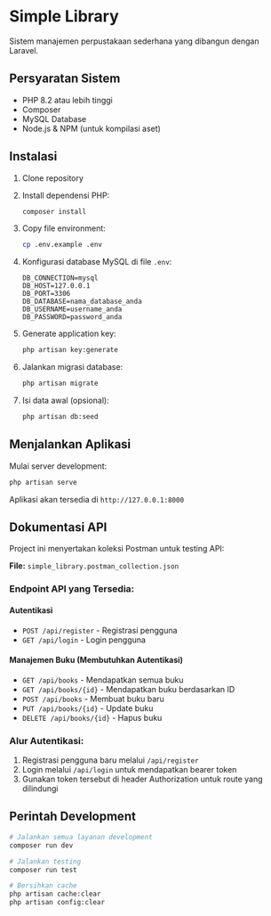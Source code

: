 # Simple Library

Sistem manajemen perpustakaan sederhana yang dibangun dengan Laravel.

## Persyaratan Sistem

- PHP 8.2 atau lebih tinggi
- Composer
- MySQL Database
- Node.js & NPM (untuk kompilasi aset)

## Instalasi

1. Clone repository
2. Install dependensi PHP:
   ```bash
   composer install
   ```

3. Copy file environment:
   ```bash
   cp .env.example .env
   ```

4. Konfigurasi database MySQL di file `.env`:
   ```
   DB_CONNECTION=mysql
   DB_HOST=127.0.0.1
   DB_PORT=3306
   DB_DATABASE=nama_database_anda
   DB_USERNAME=username_anda
   DB_PASSWORD=password_anda
   ```

5. Generate application key:
   ```bash
   php artisan key:generate
   ```

6. Jalankan migrasi database:
   ```bash
   php artisan migrate
   ```

7. Isi data awal (opsional):
   ```bash
   php artisan db:seed
   ```

## Menjalankan Aplikasi

Mulai server development:
```bash
php artisan serve
```

Aplikasi akan tersedia di `http://127.0.0.1:8000`

## Dokumentasi API

Project ini menyertakan koleksi Postman untuk testing API:

**File:** `simple_library.postman_collection.json`

### Endpoint API yang Tersedia:

#### Autentikasi
- `POST /api/register` - Registrasi pengguna
- `GET /api/login` - Login pengguna

#### Manajemen Buku (Membutuhkan Autentikasi)
- `GET /api/books` - Mendapatkan semua buku
- `GET /api/books/{id}` - Mendapatkan buku berdasarkan ID
- `POST /api/books` - Membuat buku baru
- `PUT /api/books/{id}` - Update buku
- `DELETE /api/books/{id}` - Hapus buku

### Alur Autentikasi:
1. Registrasi pengguna baru melalui `/api/register`
2. Login melalui `/api/login` untuk mendapatkan bearer token
3. Gunakan token tersebut di header Authorization untuk route yang dilindungi

## Perintah Development

```bash
# Jalankan semua layanan development
composer run dev

# Jalankan testing
composer run test

# Bersihkan cache
php artisan cache:clear
php artisan config:clear
```
